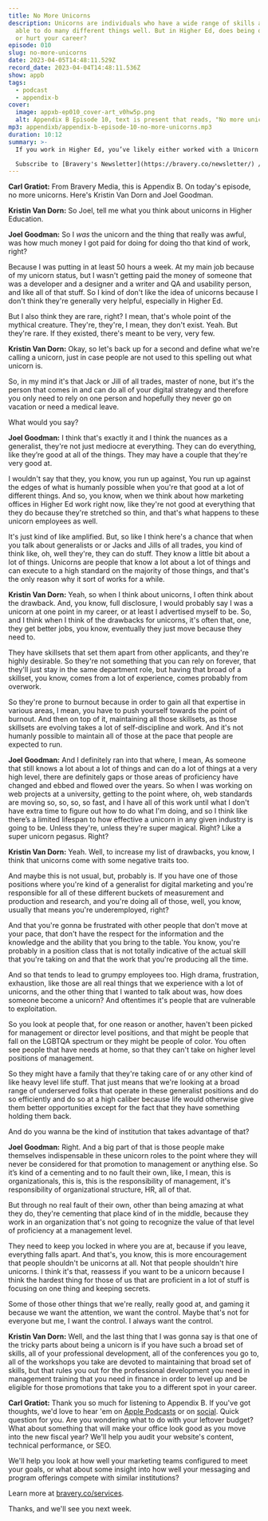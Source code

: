 ```yaml
---
title: No More Unicorns
description: Unicorns are individuals who have a wide range of skills and are
  able to do many different things well. But in Higher Ed, does being one help
  or hurt your career?
episode: 010
slug: no-more-unicorns
date: 2023-04-05T14:48:11.529Z
record_date: 2023-04-04T14:48:11.536Z
show: appb
tags:
  - podcast
  - appendix-b
cover:
  image: appxb-ep010_cover-art_v0hw5p.png
  alt: Appendix B Episode 10, text is present that reads, "No more unicorns."
mp3: appendixb/appendix-b-episode-10-no-more-unicorns.mp3
duration: 10:12
summary: >-
  If you work in Higher Ed, you’ve likely either worked with a Unicorn or, you’d describe *yourself* as one. Either way, you probably know that they typically have a wide range of skills and can do many different things well. It’s not all sunshine and rainbows, though. Unicorns typically experience burnout, high turnover rates, frustration with slower-moving colleagues, and being underemployed. 

  Subscribe to [Bravery's Newsletter](https://bravery.co/newsletter/) / [Follow Joel](https://www.linkedin.com/in/joelgoodman/) / [Follow Kristin](https://www.linkedin.com/in/kristinvandorn/) / Check out the [Bravery YouTube Channel](https://www.youtube.com/@BraveryMedia)
---
```

**Carl Gratiot:**
From Bravery Media, this is Appendix B. On today's episode, no more unicorns. Here's Kristin Van Dorn and Joel Goodman. 

**Kristin Van Dorn:**
So Joel, tell me what you think about unicorns in Higher Education.

**Joel Goodman:**
So I *was* the unicorn and the thing that really was awful, was how much money I got paid for doing for doing tho that kind of work, right?

Because I was putting in at least 50 hours a week. At my main job because of my unicorn status, but I wasn't getting paid the money of someone that was a developer and a designer and a writer and QA and usability person, and like all of that stuff. So I kind of don't like the idea of unicorns because I don't think they're generally very helpful, especially in Higher Ed.

But I also think they are rare, right? I mean, that's whole point of the mythical creature. They're, they're, I mean, they don't exist. Yeah. But they're rare. If they existed, there's meant to be very, very few. 

**Kristin Van Dorn:**
Okay, so let's back up for a second and define what we're calling a unicorn, just in case people are not used to this spelling out what unicorn is. 

So, in my mind it's that Jack or Jill of all trades, master of none, but it's the person that comes in and can do all of your digital strategy and therefore you only need to rely on one person and hopefully they never go on vacation or need a medical leave.

What would you say?

**Joel Goodman:**
I think that's exactly it and I think the nuances as a generalist, they're not just mediocre at everything. They can do everything, like they’re good at all of the things. They may have a couple that they're very good at.

I wouldn't say that they, you know, you run up against, You run up against the edges of what is humanly possible when you're that good at a lot of different things. And so, you know, when we think about how marketing offices in Higher Ed work right now, like they're not good at everything that they do because they're stretched so thin, and that's what happens to these unicorn employees as well.

It's just kind of like amplified. But, so like I think here's a chance that when you talk about generalists or or Jacks and Jills of all trades, you kind of think like, oh, well they're, they can do stuff. They know a little bit about a lot of things. Unicorns are people that know a lot about a lot of things and can execute to a high standard on the majority of those things, and that's the only reason why it sort of works for a while.

**Kristin Van Dorn:**
Yeah, so when I think about unicorns, I often think about the drawback. And, you know, full disclosure, I would probably say I was a unicorn at one point in my career, or at least I advertised myself to be. So, and I think when I think of the drawbacks for unicorns, it's often that, one, they get better jobs, you know, eventually they just move because they need to. 

They have skillsets that set them apart from other applicants, and they're highly desirable. So they're not something that you can rely on forever, that they'll just stay in the same department role, but having that broad of a skillset, you know, comes from a lot of experience, comes probably from overwork.

So they're prone to burnout because in order to gain all that expertise in various areas, I mean, you have to push yourself towards the point of burnout. And then on top of it, maintaining all those skillsets, as those skillsets are evolving takes a lot of self-discipline and work. And it's not humanly possible to maintain all of those at the pace that people are expected to run.

**Joel Goodman:**
And I definitely ran into that where, I mean, As someone that still knows a lot about a lot of things and can do a lot of things at a very high level, there are definitely gaps or those areas of proficiency have changed and ebbed and flowed over the years. So when I was working on web projects at a university, getting to the point where, oh, web standards are moving so, so, so, so fast, and I have all of this work until what I don't have extra time to figure out how to do what I'm doing, and so I think like there’s a limited lifespan to how effective a unicorn in any given industry is going to be. Unless they're, unless they're super magical. Right? Like a super unicorn pegasus. Right?

**Kristin Van Dorn:**
Yeah. Well, to increase my list of drawbacks, you know, I think that unicorns come with some negative traits too.

And maybe this is not usual, but, probably is. If you have one of those positions where you're kind of a generalist for digital marketing and you're responsible for all of these different buckets of measurement and production and research, and you're doing all of those, well, you know, usually that means you're underemployed, right?

And that you're gonna be frustrated with other people that don't move at your pace, that don't have the respect for the information and the knowledge and the ability that you bring to the table. You know, you're probably in a position class that is not totally indicative of the actual skill that you're taking on and that the work that you're producing all the time.

And so that tends to lead to grumpy employees too. High drama, frustration, exhaustion, like those are all real things that we experience with a lot of unicorns, and the other thing that I wanted to talk about was, how does someone become a unicorn? And oftentimes it's people that are vulnerable to exploitation.

So you look at people that, for one reason or another, haven't been picked for management or director level positions, and that might be people that fall on the LGBTQA spectrum or they might be people of color. You often see people that have needs at home, so that they can't take on higher level positions of management.

So they might have a family that they're taking care of or any other kind of like heavy level life stuff. That just means that we're looking at a broad range of underserved folks that operate in these generalist positions and do so efficiently and do so at a high caliber because life would otherwise give them better opportunities except for the fact that they have something holding them back.

And do you wanna be the kind of institution that takes advantage of that?

**Joel Goodman:**
Right. And a big part of that is those people make themselves indispensable in these unicorn roles to the point where they will never be considered for that promotion to management or anything else. So it’s kind of a cementing and to no fault their own, like, I mean, this is organizationals, this is, this is the responsibility of management, it's responsibility of organizational structure, HR, all of that.

But through no real fault of their own, other than being amazing at what they do, they're cementing that place kind of in the middle, because they work in an organization that's not going to recognize the value of that level of proficiency at a management level. 

They need to keep you locked in where you are at, because if you leave, everything falls apart. And that's, you know, this is more encouragement that people shouldn't be unicorns at all. Not that people shouldn't hire unicorns. I think it's that, reassess if you want to be a unicorn because I think the hardest thing for those of us that are proficient in a lot of stuff is focusing on one thing and keeping secrets.

Some of those other things that we're really, really good at, and gaming it because we want the attention, we want the control. Maybe that's not for everyone but me, I want the control. I always want the control.

**Kristin Van Dorn:**
Well, and the last thing that I was gonna say is that one of the tricky parts about being a unicorn is if you have such a broad set of skills, all of your professional development, all of the conferences you go to, all of the workshops you take are devoted to maintaining that broad set of skills, but that rules you out for the professional development you need in management training that you need in finance in order to level up and be eligible for those promotions that take you to a different spot in your career.

**Carl Gratiot:**
Thank you so much for listening to Appendix B. If you've got thoughts, we'd love to hear 'em on [Apple Podcasts](https://podcasts.apple.com/us/podcast/appendix-b/id1672064420) or on [social](https://www.youtube.com/@BraveryMedia). Quick question for you. Are you wondering what to do with your leftover budget? What about something that will make your office look good as you move into the new fiscal year? We'll help you audit your website's content, technical performance, or SEO.

We'll help you look at how well your marketing teams configured to meet your goals, or what about some insight into how well your messaging and program offerings compete with similar institutions? 

Learn more at [bravery.co/services](https://bravery.co/services). 

Thanks, and we'll see you next week.